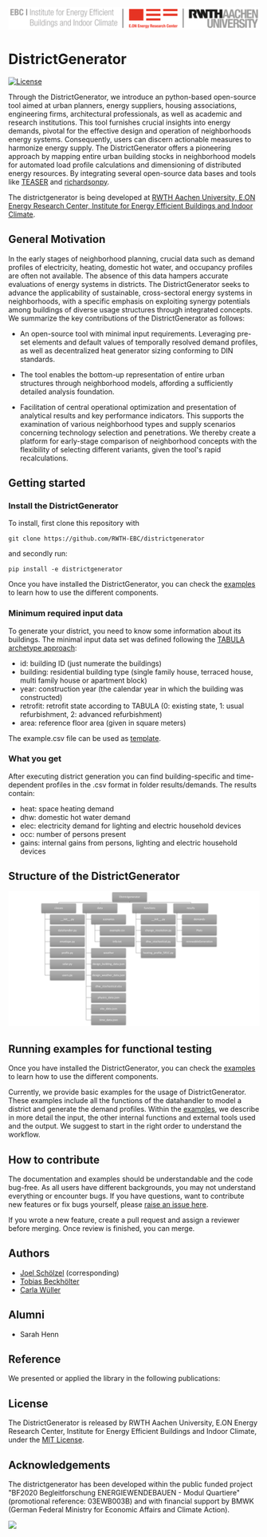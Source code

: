 ![E.ON EBC RWTH Aachen University](./img/EBC_Logo.png)

# DistrictGenerator

[![License](http://img.shields.io/:license-mit-blue.svg)](http://doge.mit-license.org)

Through the DistrictGenerator, we introduce an python-based open-source tool aimed at urban planners, energy suppliers,
housing associations, engineering firms, architectural professionals, as well as academic and research institutions. 
This tool furnishes crucial insights into energy demands, pivotal for the effective design and operation of 
neighborhoods energy systems. Consequently, users can discern actionable measures to harmonize energy supply.
The DistrictGenerator offers a pioneering approach by mapping entire urban 
building stocks in neighborhood models for automated load profile calculations and dimensioning of distributed 
energy resources. By integrating several open-source data bases and tools like [TEASER](https://github.com/RWTH-EBC/TEASER) 
and [richardsonpy](https://github.com/RWTH-EBC/richardsonpy).

The districtgenerator is being developed at [RWTH Aachen University, E.ON Energy
Research Center, Institute for Energy Efficient Buildings and Indoor
Climate](https://www.ebc.eonerc.rwth-aachen.de/cms/~dmzz/E-ON-ERC-EBC/?lidx=1).

## General Motivation

In the early stages of neighborhood planning, crucial data such as demand profiles of electricity, heating, 
domestic hot water, and occupancy profiles are often not available. The absence of this data hampers 
accurate evaluations of energy systems in districts. The DistrictGenerator seeks to advance the applicability 
of sustainable, cross-sectoral energy systems in neighborhoods, with a specific emphasis on exploiting synergy 
potentials among buildings of diverse usage structures through integrated concepts. We summarize the key contributions 
of the DistrictGenerator as follows:

- An open-source tool with minimal input requirements. Leveraging pre-set elements and default values of temporally resolved demand profiles, as well as decentralized heat generator sizing conforming to DIN standards.

- The tool enables the bottom-up representation of entire urban structures through neighborhood models, affording a sufficiently detailed analysis foundation.

- Facilitation of central operational optimization and presentation of analytical results and key performance indicators. This supports the examination of various neighborhood types and supply scenarios concerning technology selection and penetrations. We thereby create a platform for early-stage comparison of neighborhood concepts with the flexibility of selecting different variants, given the tool's rapid recalculations.


## Getting started

### Install the DistrictGenerator

To install, first clone this repository with
```
git clone https://github.com/RWTH-EBC/districtgenerator
```
and secondly run:
```
pip install -e districtgenerator
```

Once you have installed the DistrictGenerator, you can check the [examples](../districtgenerator/data/scenarios/example.csv) 
to learn how to use the different components.

### Minimum required input data

To generate your district, you need to know some information about its buildings. 
The minimal input data set was defined following the [TABULA archetype approach](https://webtool.building-typology.eu/#bm):

- id: building ID (just numerate the buildings)
- building: residential building type (single family house, terraced house, multi family house or apartment block)
- year: construction year (the calendar year in which the building was constructed)
- retrofit: retrofit state according to TABULA (0: existing state, 1: usual refurbishment, 2: advanced refurbishment)
- area: reference floor area (given in square meters)

The example.csv file can be used as [template](../districtgenerator/data/scenarios/example.csv).

### What you get

After executing district generation you can find building-specific and time-dependent profiles in 
the .csv format in folder results/demands. The results contain: 

- heat: space heating demand
- dhw: domestic hot water demand
- elec: electricity demand for lighting and electric household devices
- occ: number of persons present
- gains: internal gains from persons, lighting and electric household devices

## Structure of the DistrictGenerator

![Library Structure](./img/Struktur_Quartiersgenerator.png)

## Running examples for functional testing

Once you have installed the DistrictGenerator, you can check the [examples](../districtgenerator/data/scenarios/example.csv)
to learn how to use the different components. 

Currently, we provide basic examples for the usage of DistrictGenerator.
These examples include all the functions of the datahandler to model a district and 
generate the demand profiles.
Within the [examples](../districtgenerator/data/scenarios/example.csv), we describe in more detail the input, 
the other internal functions and external tools used and the output.
We suggest to start in the right order to understand the workflow.

## How to contribute

The documentation and examples should be understandable and the code bug-free. 
As all users have different backgrounds, you may not understand everything or encounter bugs.
If you have questions, want to contribute new features or fix bugs yourself,
please [raise an issue here](https://github.com/RWTH-EBC/districtgenerator/issues/new).

If you wrote a new feature, create a pull request and assign 
a reviewer before merging. Once review is finished, you can merge.

## Authors

* [Joel Schölzel](https://www.ebc.eonerc.rwth-aachen.de/cms/e-on-erc-ebc/das-institut/mitarbeiter/digitale-energie-quartiere/~obome/schoelzel-joel/?allou=1) (corresponding)
* [Tobias Beckhölter](https://www.ebc.eonerc.rwth-aachen.de/cms/E-ON-ERC-EBC/Das-Institut/Mitarbeiter/Team6/~scaj/Beckhoelter-Tobias/)
* [Carla Wüller](https://www.ebc.eonerc.rwth-aachen.de/cms/E-ON-ERC-EBC/Das-Institut/Mitarbeiter/Digitale-Energie-Quartiere/~beoyus/Wueller-Carla/)

## Alumni

* Sarah Henn

## Reference

We presented or applied the library in the following publications:

## License

The DistrictGenerator is released by RWTH Aachen University, E.ON Energy
Research Center, Institute for Energy Efficient Buildings and Indoor Climate,
under the [MIT License](about/LICENSE.md).

## Acknowledgements

The districtgenerator has been developed within the public funded project 
"BF2020 Begleitforschung ENERGIEWENDEBAUEN - Modul Quartiere" (promotional reference: 03EWB003B) 
and with financial support by BMWK (German Federal Ministry for Economic Affairs and Climate Action).

<img src="https://www.innovation-beratung-foerderung.de/INNO/Redaktion/DE/Bilder/Titelbilder/titel_foerderlogo_bmwi.jpg?__blob=normal" width="200">
